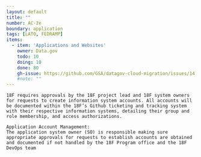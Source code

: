 ```yaml
---
layout: default
title: ""
number: AC-2e
boundary: application
tags: [LATO, FEDRAMP]
items:
  - item: 'Applications and Websites'
    owner: Data.gov
    todo: 10
    doing: 10
    done: 80  
    gh-issue: https://github.com/GSA/datagov-cloud-migration/issues/14
    #note: ""
---
```

`18F requires approvals by the 18F project lead and 18F system owners for requests to create information system accounts. All accounts will be documented within the 18F’s Github ticketing and tracking system with their respective information systems, detailing their group and role membership, and access authorizations.`

```
Application Account Management:
The application system owner (SO) is responsible making sure appropriate approvals for requests to establish accounts are obtained and documented if not handled by the 18F Program office and the 18F DevOps team
```
